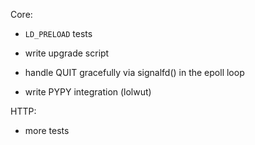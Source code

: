 Core:

 - `LD_PRELOAD` tests

 - write upgrade script
 - handle QUIT gracefully via signalfd() in the epoll loop
 - write PYPY integration (lolwut)

HTTP:
 - more tests
